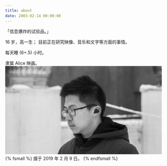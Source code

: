 ```yaml
---
title: about
date: 2003-02-14 00:00:00
---
```

「信息爆炸的试验品。」

16 岁，高一生；
目前正在研究映像、音乐和文字等方面的事情。

每天睡 (6+.5) 小时。

隶属 Alice 映画。
<br/>
![](/kite_1902.jpg)
{% fsmall %}
摄于 2019 年 2 月 9 日。
{% endfsmall %}